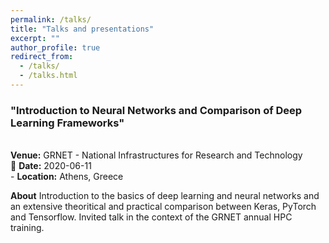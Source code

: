 ```yaml
---
permalink: /talks/
title: "Talks and presentations"
excerpt: ""
author_profile: true
redirect_from: 
  - /talks/
  - /talks.html
---
```


<h3>"Introduction to Neural Networks and Comparison of Deep Learning Frameworks"</h3><br>
<b>Venue:</b> GRNET - National Infrastructures for Research and Technology<br>
📅 <b>Date:</b> 2020-06-11<br>
- <b>Location:</b> Athens, Greece<br>

<b>About</b>
Introduction to the basics of deep learning and neural networks and an extensive theoritical and practical comparison between Keras, PyTorch and Tensorflow. Invited talk in the context of the GRNET annual HPC training.
